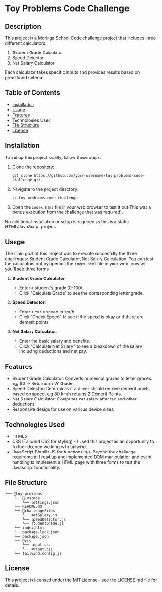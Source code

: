 # Toy Problems Code Challenge

## Description
This project is a Moringa School Code challenge project that includes three different calculators:
1. Student Grade Calculator
2. Speed Detector
3. Net Salary Calculator

Each calculator takes specific inputs and provides results based on predefined criteria.

## Table of Contents
- [Installation](#installation)
- [Usage](#usage)
- [Features](#features)
- [Technologies Used](#technologies-used)
- [File Structure](#file-structure)
- [License](#license)

## Installation
To set up this project locally, follow these steps:

1. Clone the repository:
   ```
   git clone https://github.com/your-username/toy-problems-code-challenge.git
   ```
2. Navigate to the project directory:
   ```
   cd toy-problems-code-challenge
   ```
3. Open the `index.html` file in your web browser to test it out(This was a bonus execution from the challenge that was required).

No additional installation or setup is required as this is a static HTML/JavaScript project.

## Usage
The main goal of this project was to execute succesfully the three challenges: Student Grade Calculator, Net Salary Calculation.
You can test the calculators out by opening the `index.html` file in your web browser, you'll see three forms:

1. **Student Grade Calculator**: 
   - Enter a student's grade (0-100).
   - Click "Calculate Grade" to see the corresponding letter grade.

2. **Speed Detector**: 
   - Enter a car's speed in km/h.
   - Click "Check Speed" to see if the speed is okay or if there are demerit points.

3. **Net Salary Calculator**: 
   - Enter the basic salary and benefits.
   - Click "Calculate Net Salary" to see a breakdown of the salary including deductions and net pay.

## Features
- Student Grade Calculator: Converts numerical grades to letter grades. e,g 80 -> Returns an 'A' Grade.
- Speed Detector: Determines if a driver should receive demerit points based on speed. e.g 80 km/h returns 2 Demerit Points.
- Net Salary Calculator: Computes net salary after tax and other deductions.
- Responsive design for use on various device sizes.

## Technologies Used
- HTML5
- CSS (Tailwind CSS for styling) - I used this project as an opportunity to further deepen working with tailwind.
- JavaScript (Vanilla JS for functionality). Beyond the challenge requirement; I read up and implemented DOM manipulation and event handling to implement a HTML page with three forms to test the Javascript functionality.

## File Structure
```
└── 📁toy-problems
    └── 📁.vscode
        └── settings.json
    └── README.md
    └── 📁challengeFiles
        └── netSalary.js
        └── speedDetector.js
        └── studentGrade.js
    └── index.html
    └── package-lock.json
    └── package.json
    └── 📁src
        └── input.css
        └── output.css
    └── tailwind.config.js
```


## License
This project is licensed under the MIT License - see the [LICENSE.md](LICENSE.md) file for details.